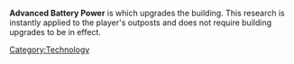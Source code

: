 **Advanced Battery Power** is [](Electrics_Tech.md) which upgrades the [](Battery_Bank.md) building. This research is instantly
applied to the player's outposts and does not require building upgrades
to be in effect.

[Category:Technology](Category:Technology "wikilink")